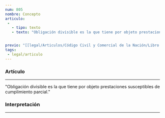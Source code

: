 ```yaml
---
num: 805
nombre: Concepto
articulo: 
 - 
   - tipo: texto
   - texto: "Obligación divisible es la que tiene por objeto prestaciones susceptibles de cumplimiento parcial."


previo: "[[legal/Articulos/Código Civil y Comercial de la Nación/Libro Tercero/Título 1/Capítulo 3/Sección 6/Parágrafo 1/Parágrafo 1, Obligaciones divisibles.md|Parágrafo 1, Obligaciones divisibles]]"
tags: 
 - legal/articulo
---
```

### Artículo
---
"Obligación divisible es la que tiene por objeto prestaciones susceptibles de cumplimiento parcial."

### Interpretación
---

